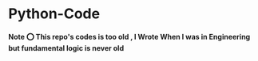 # Python-Code
#### Note ⭕ This repo's codes is too old , I Wrote When I was in Engineering but fundamental logic is never old
